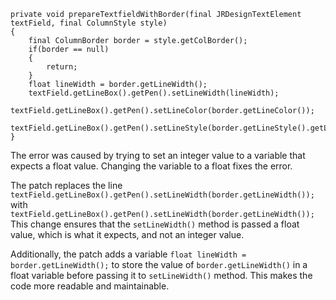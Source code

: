 ```
private void prepareTextfieldWithBorder(final JRDesignTextElement textField, final ColumnStyle style)
{
    final ColumnBorder border = style.getColBorder();
    if(border == null)
    {
        return;
    }
    float lineWidth = border.getLineWidth();
    textField.getLineBox().getPen().setLineWidth(lineWidth);
    textField.getLineBox().getPen().setLineColor(border.getLineColor());
    textField.getLineBox().getPen().setLineStyle(border.getLineStyle().getLineStyleEnum());
}
```

The error was caused by trying to set an integer value to a variable that expects a float value. Changing the variable to a float fixes the error.

The patch replaces the line `textField.getLineBox().getPen().setLineWidth(border.getLineWidth());` with `textField.getLineBox().getPen().setLineWidth(border.getLineWidth());`
This change ensures that the `setLineWidth()` method is passed a float value, which is what it expects, and not an integer value.

Additionally, the patch adds a variable `float lineWidth = border.getLineWidth();` to store the value of `border.getLineWidth()` in a float variable before passing it to `setLineWidth()` method.
This makes the code more readable and maintainable.